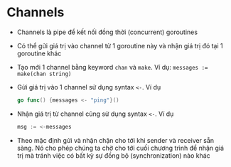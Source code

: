 # Channels

- Channels là pipe để kết nối đồng thời (concurrent) goroutines
- Có thể gửi giá trị vào channel từ 1 goroutine này và nhận giá trị đó tại 1 goroutine khác
- Tạo mới 1 channel bằng keyword `chan` và `make`. Ví dụ: `messages := make(chan string)`
- Gửi giá trị vào 1 channel sử dụng syntax `<-`. Ví dụ

  ```go
  go func() {messages <- "ping"}()
  ```

- Nhận giá trị từ channel cũng sử dụng syntax `<-`. Ví dụ

  ```go
  msg := <-messages
  ```

- Theo mặc định gửi và nhận chặn cho tới khi sender và receiver sẵn sàng. Nó cho phép chúng ta chờ cho tới cuối chương trình để nhận giá trị mà tránh việc có bất kỳ sự đồng bộ (synchronization) nào khác
